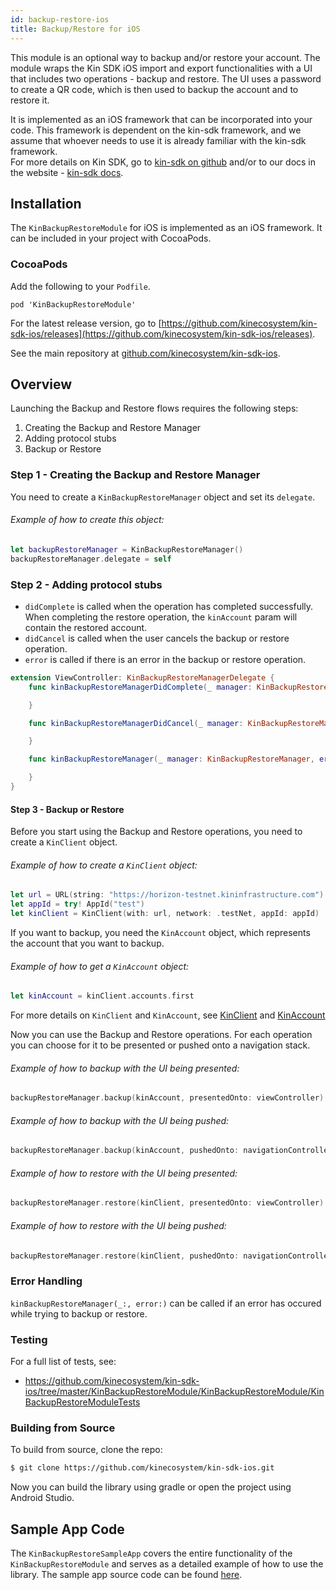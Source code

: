 ```yaml
---
id: backup-restore-ios
title: Backup/Restore for iOS
---
```

This module is an optional way to backup and/or restore your account.
The module wraps the Kin SDK iOS import and export functionalities with a UI that includes two operations - backup and restore.
The UI uses a password to create a QR code, which is then used to backup the account and to restore it.

It is implemented as an iOS framework that can be incorporated into your code.
This framework is dependent on the kin-sdk framework, and we assume that whoever needs to use it is already familiar with the kin-sdk framework.  
For more details on Kin SDK, go to [kin-sdk on github](https://github.com/kinecosystem/kin-sdk-ios) and/or to our docs in the website - [kin-sdk docs](https://kinecosystem.github.io/kin-website-docs/docs/documentation/ios-sdk).

## Installation

The `KinBackupRestoreModule` for iOS is implemented as an iOS framework.
It can be included in your project with CocoaPods.

### CocoaPods

Add the following to your `Podfile`.

```
pod 'KinBackupRestoreModule'
```

For the latest release version, go to [https://github.com/kinecosystem/kin-sdk-ios/releases](https://github.com/kinecosystem/kin-sdk-ios/releases).

See the main repository at [github.com/kinecosystem/kin-sdk-ios](https://github.com/kinecosystem/kin-sdk-ios).


## Overview

Launching the Backup and Restore flows requires the following steps:

1. Creating the Backup and Restore Manager
2. Adding protocol stubs
3. Backup or Restore

### Step 1 - Creating the Backup and Restore Manager

You need to create a `KinBackupRestoreManager` object and set its `delegate`.

###### Example of how to create this object:

```swift
let backupRestoreManager = KinBackupRestoreManager()
backupRestoreManager.delegate = self
```

### Step 2 - Adding protocol stubs

- `didComplete` is called when the operation has completed successfully. When completing the restore operation, the `kinAccount` param will contain the restored account.  
- `didCancel` is called when the user cancels the backup or restore operation.  
- `error` is called if there is an error in the backup or restore operation.

```swift
extension ViewController: KinBackupRestoreManagerDelegate {
    func kinBackupRestoreManagerDidComplete(_ manager: KinBackupRestoreManager, kinAccount: KinAccount?) {

    }

    func kinBackupRestoreManagerDidCancel(_ manager: KinBackupRestoreManager) {

    }

    func kinBackupRestoreManager(_ manager: KinBackupRestoreManager, error: Error) {

    }
}
```

#### Step 3 - Backup or Restore

Before you start using the Backup and Restore operations, you need to create a `KinClient` object.

###### Example of how to create a `KinClient` object:

```swift
let url = URL(string: "https://horizon-testnet.kininfrastructure.com")!
let appId = try! AppId("test")
let kinClient = KinClient(with: url, network: .testNet, appId: appId)
```

If you want to backup, you need the `KinAccount` object, which represents the account that you want to backup.

###### Example of how to get a `KinAccount` object:

```swift
let kinAccount = kinClient.accounts.first
```

For more details on `KinClient` and `KinAccount`, see [KinClient](https://kinecosystem.github.io/kin-website-docs/docs/documentation/ios-sdk#kinclient)
and [KinAccount](https://kinecosystem.github.io/kin-website-docs/docs/documentation/ios-sdk#kinaccount)

Now you can use the Backup and Restore operations. For each operation you can choose for it to be presented or pushed onto a navigation stack.

###### Example of how to backup with the UI being presented:

```swift
backupRestoreManager.backup(kinAccount, presentedOnto: viewController)
```

###### Example of how to backup with the UI being pushed:

```swift
backupRestoreManager.backup(kinAccount, pushedOnto: navigationController)
```

###### Example of how to restore with the UI being presented:

```swift
backupRestoreManager.restore(kinClient, presentedOnto: viewController)
```

###### Example of how to restore with the UI being pushed:

```swift
backupRestoreManager.restore(kinClient, pushedOnto: navigationController)
```

### Error Handling

`kinBackupRestoreManager(_:, error:)` can be called if an error has occured while trying to backup or restore.

### Testing

For a full list of tests, see:

- https://github.com/kinecosystem/kin-sdk-ios/tree/master/KinBackupRestoreModule/KinBackupRestoreModule/KinBackupRestoreModuleTests

### Building from Source

To build from source, clone the repo:

```bash
$ git clone https://github.com/kinecosystem/kin-sdk-ios.git
```

Now you can build the library using gradle or open the project using Android Studio.

## Sample App Code

The `KinBackupRestoreSampleApp` covers the entire functionality of the `KinBackupRestoreModule` and serves as a detailed example of how to use the library.
The sample app source code can be found [here](https://github.com/kinecosystem/kin-sdk-ios/tree/master/KinBackupRestoreModule/KinBackupRestoreSampleApp).
